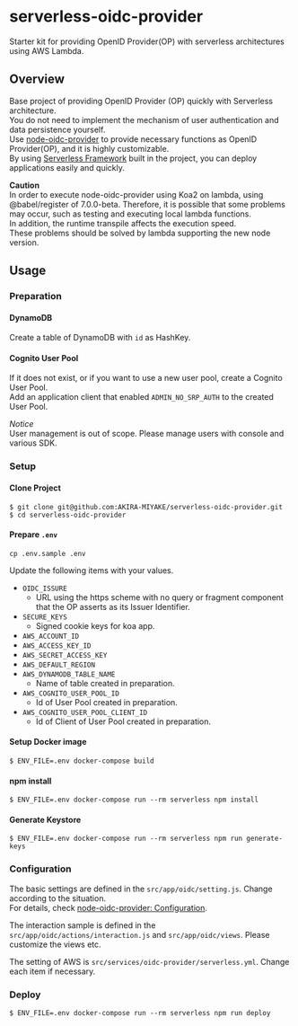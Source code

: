 # serverless-oidc-provider
Starter kit for providing OpenID Provider(OP) with serverless architectures using AWS Lambda.

## Overview
Base project of providing OpenID Provider (OP) quickly with Serverless architecture.  
You do not need to implement the mechanism of user authentication and data persistence yourself.  
Use [node-oidc-provider](https://github.com/panva/node-oidc-provider) to provide necessary functions as OpenID Provider(OP), and it is highly customizable.  
By using [Serverless Framework](https://serverless.com/framework/) built in the project, you can deploy applications easily and quickly.  

**Caution**  
In order to execute node-oidc-provider using Koa2 on lambda, using @babel/register of 7.0.0-beta. Therefore, it is possible that some problems may occur, such as testing and executing local lambda functions.  
In addition, the runtime transpile affects the execution speed.  
These problems should be solved by lambda supporting the new node version.  

## Usage
### Preparation
#### DynamoDB
Create a table of DynamoDB with `id` as HashKey.  

#### Cognito User Pool
If it does not exist, or if you want to use a new user pool, create a Cognito User Pool.  
Add an application client that enabled `ADMIN_NO_SRP_AUTH` to the created User Pool.  

*Notice*  
User management is out of scope. Please manage users with console and various SDK.  

### Setup
#### Clone Project
```
$ git clone git@github.com:AKIRA-MIYAKE/serverless-oidc-provider.git
$ cd serverless-oidc-provider
```

#### Prepare `.env`
```
cp .env.sample .env
```

Update the following items with your values.  

* `OIDC_ISSURE`
  * URL using the https scheme with no query or fragment component that the OP asserts as its Issuer Identifier.
* `SECURE_KEYS`
  * Signed cookie keys for koa app.
* `AWS_ACCOUNT_ID`
* `AWS_ACCESS_KEY_ID`
* `AWS_SECRET_ACCESS_KEY`
* `AWS_DEFAULT_REGION`
* `AWS_DYNAMODB_TABLE_NAME`
  * Name of table created in preparation.
* `AWS_COGNITO_USER_POOL_ID`
  * Id of User Pool created in preparation.
* `AWS_COGNITO_USER_POOL_CLIENT_ID`
  * Id of Client of User Pool created in preparation.

#### Setup Docker image
```
$ ENV_FILE=.env docker-compose build
```

#### npm install
```
$ ENV_FILE=.env docker-compose run --rm serverless npm install
```

#### Generate Keystore
```
$ ENV_FILE=.env docker-compose run --rm serverless npm run generate-keys
```

### Configuration
The basic settings are defined in the `src/app/oidc/setting.js`. Change according to the situation.  
For details, check [node-oidc-provider: Configuration](https://github.com/panva/node-oidc-provider/blob/master/docs/configuration.md).  

The interaction sample is defined in the `src/app/oidc/actions/interaction.js` and `src/app/oidc/views`. Please customize the views etc.  

The setting of AWS is `src/services/oidc-provider/serverless.yml`. Change each item if necessary.  

### Deploy
```
$ ENV_FILE=.env docker-compose run --rm serverless npm run deploy
```
